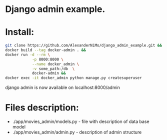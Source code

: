 # Django admin example.

# Install:
```bash
git clone https://github.com/AlexanderNiMo/django_admin_example.git &&
docker build --tag docker-admin . &&
docker run -d --rm \
            -p 8000:8000 \
            --name docker_admin \
            -v some_path:/db  \
            docker-admin &&
docker exec -it docker_admin python manage.py createsuperuser
```
django admin is now available on localhost:8000/admin

# Files description:
- ./app/movies_admin/models.py - file with description of data base model
- ./app/movies_admin/admin.py - description of admin structure
